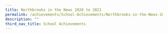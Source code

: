 ```yaml
---
title: Northbrooks in the News 2020 to 2021
permalink: /achievements/School-Achievements/Northbrooks-in-the-News-2020-2021/permalink/
description: ""
third_nav_title: School Achievements
---
```

